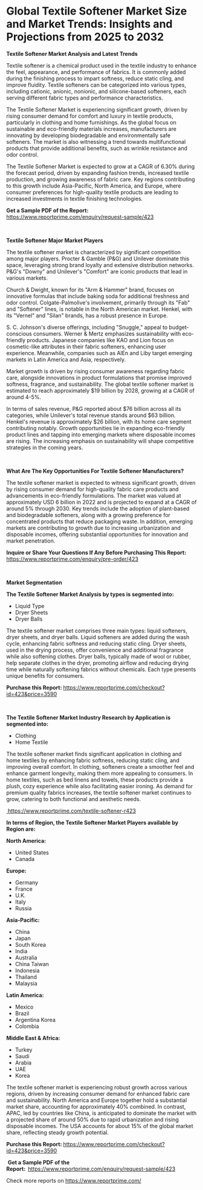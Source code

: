 <p><h1>Global Textile Softener Market Size and Market Trends: Insights and Projections from 2025 to 2032</h1></p><p><strong>Textile Softener Market Analysis and Latest Trends</strong></p>
<p><p>Textile softener is a chemical product used in the textile industry to enhance the feel, appearance, and performance of fabrics. It is commonly added during the finishing process to impart softness, reduce static cling, and improve fluidity. Textile softeners can be categorized into various types, including cationic, anionic, nonionic, and silicone-based softeners, each serving different fabric types and performance characteristics.</p><p>The Textile Softener Market is experiencing significant growth, driven by rising consumer demand for comfort and luxury in textile products, particularly in clothing and home furnishings. As the global focus on sustainable and eco-friendly materials increases, manufacturers are innovating by developing biodegradable and environmentally safe softeners. The market is also witnessing a trend towards multifunctional products that provide additional benefits, such as wrinkle resistance and odor control.</p><p>The Textile Softener Market is expected to grow at a CAGR of 6.30% during the forecast period, driven by expanding fashion trends, increased textile production, and growing awareness of fabric care. Key regions contributing to this growth include Asia-Pacific, North America, and Europe, where consumer preferences for high-quality textile products are leading to increased investments in textile finishing technologies.</p></p>
<p><strong>Get a Sample PDF of the Report:&nbsp;</strong> <a href="https://www.reportprime.com/enquiry/request-sample/423?utm_campaign=3041&utm_medium=2&utm_source=Github&utm_content=ia&utm_term=18032025&utm_id=textile-softener">https://www.reportprime.com/enquiry/request-sample/423</a></p>
<p>&nbsp;</p>
<p><strong>Textile Softener Major Market Players</strong></p>
<p><p>The textile softener market is characterized by significant competition among major players. Procter & Gamble (P&G) and Unilever dominate this space, leveraging strong brand loyalty and extensive distribution networks. P&G's "Downy" and Unilever's "Comfort" are iconic products that lead in various markets. </p><p>Church & Dwight, known for its "Arm & Hammer" brand, focuses on innovative formulas that include baking soda for additional freshness and odor control. Colgate-Palmolive's involvement, primarily through its "Fab" and "Softener" lines, is notable in the North American market. Henkel, with its "Vernel" and "Silan" brands, has a robust presence in Europe.</p><p>S. C. Johnson's diverse offerings, including "Snuggle," appeal to budget-conscious consumers. Werner & Mertz emphasizes sustainability with eco-friendly products. Japanese companies like KAO and Lion focus on cosmetic-like attributes in their fabric softeners, enhancing user experience. Meanwhile, companies such as AlEn and Liby target emerging markets in Latin America and Asia, respectively.</p><p>Market growth is driven by rising consumer awareness regarding fabric care, alongside innovations in product formulations that promise improved softness, fragrance, and sustainability. The global textile softener market is estimated to reach approximately $19 billion by 2028, growing at a CAGR of around 4-5%.</p><p>In terms of sales revenue, P&G reported about $76 billion across all its categories, while Unilever's total revenue stands around $63 billion. Henkel's revenue is approximately $26 billion, with its home care segment contributing notably. Growth opportunities lie in expanding eco-friendly product lines and tapping into emerging markets where disposable incomes are rising. The increasing emphasis on sustainability will shape competitive strategies in the coming years.</p></p>
<p>&nbsp;</p>
<p><strong>What Are The Key Opportunities For Textile Softener Manufacturers?</strong></p>
<p><p>The textile softener market is expected to witness significant growth, driven by rising consumer demand for high-quality fabric care products and advancements in eco-friendly formulations. The market was valued at approximately USD 6 billion in 2022 and is projected to expand at a CAGR of around 5% through 2030. Key trends include the adoption of plant-based and biodegradable softeners, along with a growing preference for concentrated products that reduce packaging waste. In addition, emerging markets are contributing to growth due to increasing urbanization and disposable incomes, offering substantial opportunities for innovation and market penetration.</p></p>
<p><strong>Inquire or Share Your Questions If Any Before Purchasing This Report:</strong> <a href="https://www.reportprime.com/enquiry/pre-order/423?utm_campaign=3041&utm_medium=2&utm_source=Github&utm_content=ia&utm_term=18032025&utm_id=textile-softener">https://www.reportprime.com/enquiry/pre-order/423</a></p>
<p>&nbsp;</p>
<p><strong>Market Segmentation</strong></p>
<p><strong>The Textile Softener Market Analysis by types is segmented into:</strong></p>
<p><ul><li>Liquid Type</li><li>Dryer Sheets</li><li>Dryer Balls</li></ul></p>
<p><p>The textile softener market comprises three main types: liquid softeners, dryer sheets, and dryer balls. Liquid softeners are added during the wash cycle, enhancing fabric softness and reducing static cling. Dryer sheets, used in the drying process, offer convenience and additional fragrance while also softening clothes. Dryer balls, typically made of wool or rubber, help separate clothes in the dryer, promoting airflow and reducing drying time while naturally softening fabrics without chemicals. Each type presents unique benefits for consumers.</p></p>
<p><strong>Purchase this Report:&nbsp;</strong><a href="https://www.reportprime.com/checkout?id=423&price=3590&utm_campaign=3041&utm_medium=2&utm_source=Github&utm_content=ia&utm_term=18032025&utm_id=textile-softener">https://www.reportprime.com/checkout?id=423&price=3590</a></p>
<p>&nbsp;</p>
<p><strong>The Textile Softener Market Industry Research by Application is segmented into:</strong></p>
<p><ul><li>Clothing</li><li>Home Textile</li></ul></p>
<p><p>The textile softener market finds significant application in clothing and home textiles by enhancing fabric softness, reducing static cling, and improving overall comfort. In clothing, softeners create a smoother feel and enhance garment longevity, making them more appealing to consumers. In home textiles, such as bed linens and towels, these products provide a plush, cozy experience while also facilitating easier ironing. As demand for premium quality fabrics increases, the textile softener market continues to grow, catering to both functional and aesthetic needs.</p></p>
<p><a href="https://www.reportprime.com/textile-softener-r423?utm_campaign=3041&utm_medium=2&utm_source=Github&utm_content=ia&utm_term=18032025&utm_id=textile-softener">&nbsp;https://www.reportprime.com/textile-softener-r423</a></p>
<p><strong>In terms of Region, the Textile Softener Market Players available by Region are:</strong></p>
<p>
    <p> <strong> North America: </strong>
        <ul>
            <li>United States</li>
            <li>Canada</li>
        </ul>
        </p> 
    <p> <strong> Europe: </strong>
        <ul>
            <li>Germany</li>
            <li>France</li>
            <li>U.K.</li>
            <li>Italy</li>
            <li>Russia</li>
        </ul>
        </p> 
    <p> <strong> Asia-Pacific: </strong>
        <ul>
            <li>China</li>
            <li>Japan</li>
            <li>South Korea</li>
            <li>India</li>
            <li>Australia</li>
            <li>China Taiwan</li>
            <li>Indonesia</li>
            <li>Thailand</li>
            <li>Malaysia</li>
        </ul>
        </p> 
    <p> <strong> Latin America: </strong>
        <ul>
            <li>Mexico</li>
            <li>Brazil</li>
            <li>Argentina Korea</li>
            <li>Colombia</li>
        </ul>
        </p> 
    <p> <strong> Middle East & Africa: </strong>
        <ul>
            <li>Turkey</li>
            <li>Saudi</li>
            <li>Arabia</li>
            <li>UAE</li>
            <li>Korea</li>
        </ul>
    </p>
    </p>
<p><p>The textile softener market is experiencing robust growth across various regions, driven by increasing consumer demand for enhanced fabric care and sustainability. North America and Europe together hold a substantial market share, accounting for approximately 40% combined. In contrast, APAC, led by countries like China, is anticipated to dominate the market with a projected share of around 50% due to rapid urbanization and rising disposable incomes. The USA accounts for about 15% of the global market share, reflecting steady growth potential.</p></p>
<p><strong>Purchase this Report: </strong><a href="https://www.reportprime.com/checkout?id=423&price=3590&utm_campaign=3041&utm_medium=2&utm_source=Github&utm_content=ia&utm_term=18032025&utm_id=textile-softener">https://www.reportprime.com/checkout?id=423&price=3590</a></p>
<p>&nbsp;<strong>Get a Sample PDF of the Report:&nbsp;&nbsp;</strong><a href="https://www.reportprime.com/enquiry/request-sample/423?utm_campaign=3041&utm_medium=2&utm_source=Github&utm_content=ia&utm_term=18032025&utm_id=textile-softener">https://www.reportprime.com/enquiry/request-sample/423</a></p>
<p><strong></strong></p>
<p>Check more reports on <a href="https://www.reportprime.com/?utm_campaign=3041&utm_medium=2&utm_source=Github&utm_content=ia&utm_term=18032025&utm_id=textile-softener">https://www.reportprime.com/</a></p>